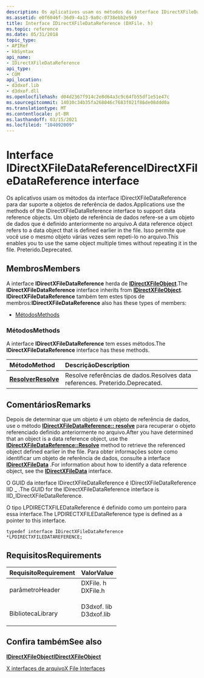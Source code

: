 ```yaml
---
description: Os aplicativos usam os métodos da interface IDirectXFileDataReference para dar suporte a objetos de referência de dados.
ms.assetid: e0f6046f-36d9-4a13-9a0c-0738ebb2e569
title: Interface IDirectXFileDataReference (DXFile. h)
ms.topic: reference
ms.date: 05/31/2018
topic_type:
- APIRef
- kbSyntax
api_name:
- IDirectXFileDataReference
api_type:
- COM
api_location:
- d3dxof.lib
- d3dxof.dll
ms.openlocfilehash: d04d2367f914c2e8d64a3c9c64fb55df1e51e47c
ms.sourcegitcommit: 14010c34b35fa268046c7683f021f86de08ddd0a
ms.translationtype: MT
ms.contentlocale: pt-BR
ms.lasthandoff: 03/15/2021
ms.locfileid: "104092009"
---
```

# <a name="idirectxfiledatareference-interface"></a><span data-ttu-id="b4f1f-103">Interface IDirectXFileDataReference</span><span class="sxs-lookup"><span data-stu-id="b4f1f-103">IDirectXFileDataReference interface</span></span>

<span data-ttu-id="b4f1f-104">Os aplicativos usam os métodos da interface IDirectXFileDataReference para dar suporte a objetos de referência de dados.</span><span class="sxs-lookup"><span data-stu-id="b4f1f-104">Applications use the methods of the IDirectXFileDataReference interface to support data reference objects.</span></span> <span data-ttu-id="b4f1f-105">Um objeto de referência de dados refere-se a um objeto de dados que é definido anteriormente no arquivo.</span><span class="sxs-lookup"><span data-stu-id="b4f1f-105">A data reference object refers to a data object that is defined earlier in the file.</span></span> <span data-ttu-id="b4f1f-106">Isso permite que você use o mesmo objeto várias vezes sem repeti-lo no arquivo.</span><span class="sxs-lookup"><span data-stu-id="b4f1f-106">This enables you to use the same object multiple times without repeating it in the file.</span></span> <span data-ttu-id="b4f1f-107">Preterido.</span><span class="sxs-lookup"><span data-stu-id="b4f1f-107">Deprecated.</span></span>

## <a name="members"></a><span data-ttu-id="b4f1f-108">Membros</span><span class="sxs-lookup"><span data-stu-id="b4f1f-108">Members</span></span>

<span data-ttu-id="b4f1f-109">A interface **IDirectXFileDataReference** herda de [**IDirectXFileObject**](idirectxfileobject.md).</span><span class="sxs-lookup"><span data-stu-id="b4f1f-109">The **IDirectXFileDataReference** interface inherits from [**IDirectXFileObject**](idirectxfileobject.md).</span></span> <span data-ttu-id="b4f1f-110">**IDirectXFileDataReference** também tem estes tipos de membros:</span><span class="sxs-lookup"><span data-stu-id="b4f1f-110">**IDirectXFileDataReference** also has these types of members:</span></span>

-   [<span data-ttu-id="b4f1f-111">Métodos</span><span class="sxs-lookup"><span data-stu-id="b4f1f-111">Methods</span></span>](#methods)

### <a name="methods"></a><span data-ttu-id="b4f1f-112">Métodos</span><span class="sxs-lookup"><span data-stu-id="b4f1f-112">Methods</span></span>

<span data-ttu-id="b4f1f-113">A interface **IDirectXFileDataReference** tem esses métodos.</span><span class="sxs-lookup"><span data-stu-id="b4f1f-113">The **IDirectXFileDataReference** interface has these methods.</span></span>



| <span data-ttu-id="b4f1f-114">Método</span><span class="sxs-lookup"><span data-stu-id="b4f1f-114">Method</span></span>                                                | <span data-ttu-id="b4f1f-115">Descrição</span><span class="sxs-lookup"><span data-stu-id="b4f1f-115">Description</span></span>                                      |
|:------------------------------------------------------|:-------------------------------------------------|
| [<span data-ttu-id="b4f1f-116">**Resolver**</span><span class="sxs-lookup"><span data-stu-id="b4f1f-116">**Resolve**</span></span>](idirectxfiledatareference--resolve.md) | <span data-ttu-id="b4f1f-117">Resolve referências de dados.</span><span class="sxs-lookup"><span data-stu-id="b4f1f-117">Resolves data references.</span></span> <span data-ttu-id="b4f1f-118">Preterido.</span><span class="sxs-lookup"><span data-stu-id="b4f1f-118">Deprecated.</span></span><br/> |



 

## <a name="remarks"></a><span data-ttu-id="b4f1f-119">Comentários</span><span class="sxs-lookup"><span data-stu-id="b4f1f-119">Remarks</span></span>

<span data-ttu-id="b4f1f-120">Depois de determinar que um objeto é um objeto de referência de dados, use o método [**IDirectXFileDataReference:: resolve**](idirectxfiledatareference--resolve.md) para recuperar o objeto referenciado definido anteriormente no arquivo.</span><span class="sxs-lookup"><span data-stu-id="b4f1f-120">After you have determined that an object is a data reference object, use the [**IDirectXFileDataReference::Resolve**](idirectxfiledatareference--resolve.md) method to retrieve the referenced object defined earlier in the file.</span></span> <span data-ttu-id="b4f1f-121">Para obter informações sobre como identificar um objeto de referência de dados, consulte a interface [**IDirectXFileData**](idirectxfiledata.md) .</span><span class="sxs-lookup"><span data-stu-id="b4f1f-121">For information about how to identify a data reference object, see the [**IDirectXFileData**](idirectxfiledata.md) interface.</span></span>

<span data-ttu-id="b4f1f-122">O GUID da interface IDirectXFileDataReference é IDirectXFileDataReference IID \_ .</span><span class="sxs-lookup"><span data-stu-id="b4f1f-122">The GUID for the IDirectXFileDataReference interface is IID\_IDirectXFileDataReference.</span></span>

<span data-ttu-id="b4f1f-123">O tipo LPDIRECTXFILEDataReference é definido como um ponteiro para essa interface.</span><span class="sxs-lookup"><span data-stu-id="b4f1f-123">The LPDIRECTXFILEDataReference type is defined as a pointer to this interface.</span></span>


```
typedef interface IDirectXFileDataReference *LPDIRECTXFILEDATAREFERENCE;
```



## <a name="requirements"></a><span data-ttu-id="b4f1f-124">Requisitos</span><span class="sxs-lookup"><span data-stu-id="b4f1f-124">Requirements</span></span>



| <span data-ttu-id="b4f1f-125">Requisito</span><span class="sxs-lookup"><span data-stu-id="b4f1f-125">Requirement</span></span> | <span data-ttu-id="b4f1f-126">Valor</span><span class="sxs-lookup"><span data-stu-id="b4f1f-126">Value</span></span> |
|--------------------|---------------------------------------------------------------------------------------|
| <span data-ttu-id="b4f1f-127">parâmetro</span><span class="sxs-lookup"><span data-stu-id="b4f1f-127">Header</span></span><br/>  | <dl> <span data-ttu-id="b4f1f-128"><dt>DXFile. h</dt></span><span class="sxs-lookup"><span data-stu-id="b4f1f-128"><dt>DXFile.h</dt></span></span> </dl>   |
| <span data-ttu-id="b4f1f-129">Biblioteca</span><span class="sxs-lookup"><span data-stu-id="b4f1f-129">Library</span></span><br/> | <dl> <span data-ttu-id="b4f1f-130"><dt>D3dxof. lib</dt></span><span class="sxs-lookup"><span data-stu-id="b4f1f-130"><dt>D3dxof.lib</dt></span></span> </dl> |



## <a name="see-also"></a><span data-ttu-id="b4f1f-131">Confira também</span><span class="sxs-lookup"><span data-stu-id="b4f1f-131">See also</span></span>

<dl> <dt>

[<span data-ttu-id="b4f1f-132">**IDirectXFileObject**</span><span class="sxs-lookup"><span data-stu-id="b4f1f-132">**IDirectXFileObject**</span></span>](idirectxfileobject.md)
</dt> <dt>

[<span data-ttu-id="b4f1f-133">X interfaces de arquivo</span><span class="sxs-lookup"><span data-stu-id="b4f1f-133">X File Interfaces</span></span>](dx9-graphics-reference-x-file-interfaces.md)
</dt> </dl>

 

 




